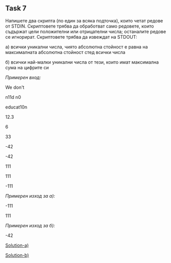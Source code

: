 ## Task 7

Напишете два скрипта (по един за всяка подточка), които четат редове от STDIN. Скриптовете трябва да обработват само редовете,
които съдържат цели положителни или отрицателни числа; останалите редове се игнорират. Скриптовете трябва да извеждат на 
STDOUT:

а) всички уникални числа, чиято абсолютна стойност е равна на максималната абсолютна стойност стед всички числа

б) всички най-малки уникални числа от тези, които имат максимална сума на цифрите си

*Примерен вход:*

We don't

n11d n0

educat10n

12.3

6

33

-42

-42

111

111

-111

*Примерен изход за а):*

-111

111

*Примерен изход за б):*

-42

[Solution-a)](https://github.com/Svetlin12/Linux-Shell-and-C-files/blob/master/FMITasks/Task07-Solution1.sh)

[Solution-b)](https://github.com/Svetlin12/Linux-Shell/blob/master/FMITasks/Task7-Solution2.sh)


